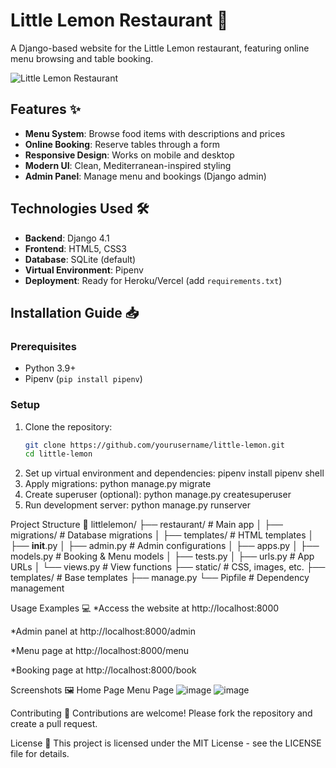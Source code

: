 # Little Lemon Restaurant 🍋

A Django-based website for the Little Lemon restaurant, featuring online menu browsing and table booking.

![Little Lemon Restaurant](static/img/mario-and-adrian.jpg)

## Features ✨

- **Menu System**: Browse food items with descriptions and prices
- **Online Booking**: Reserve tables through a form
- **Responsive Design**: Works on mobile and desktop
- **Modern UI**: Clean, Mediterranean-inspired styling
- **Admin Panel**: Manage menu and bookings (Django admin)

## Technologies Used 🛠️

- **Backend**: Django 4.1
- **Frontend**: HTML5, CSS3
- **Database**: SQLite (default)
- **Virtual Environment**: Pipenv
- **Deployment**: Ready for Heroku/Vercel (add `requirements.txt`)

## Installation Guide 📥

### Prerequisites
- Python 3.9+
- Pipenv (`pip install pipenv`)

### Setup
1. Clone the repository:
   ```bash
   git clone https://github.com/yourusername/little-lemon.git
   cd little-lemon
2. Set up virtual environment and dependencies:
   pipenv install
   pipenv shell
3. Apply migrations:
   python manage.py migrate
4. Create superuser (optional):
   python manage.py createsuperuser
5. Run development server:
   python manage.py runserver

Project Structure 📂
littlelemon/
├── restaurant/               # Main app
│   ├── migrations/           # Database migrations
│   ├── templates/            # HTML templates
│   ├── __init__.py
│   ├── admin.py              # Admin configurations
│   ├── apps.py
│   ├── models.py             # Booking & Menu models
│   ├── tests.py
│   ├── urls.py               # App URLs
│   └── views.py              # View functions
├── static/                   # CSS, images, etc.
├── templates/                # Base templates
├── manage.py
└── Pipfile                   # Dependency management

Usage Examples 💻
*Access the website at http://localhost:8000

*Admin panel at http://localhost:8000/admin

*Menu page at http://localhost:8000/menu

*Booking page at http://localhost:8000/book

Screenshots 🖼️
Home Page	Menu Page
![image](https://github.com/user-attachments/assets/8cb54962-cf45-409c-a007-6a181b45b484)
![image](https://github.com/user-attachments/assets/798c580e-9c21-4785-84bc-4a180157c0d9)

Contributing 🤝
Contributions are welcome! Please fork the repository and create a pull request.

License 📄
This project is licensed under the MIT License - see the LICENSE file for details.
